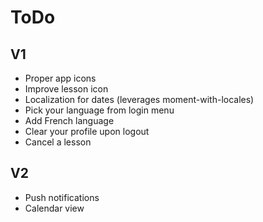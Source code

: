 ToDo
====

V1
--

- Proper app icons
- Improve lesson icon
- Localization for dates (leverages moment-with-locales)
- Pick your language from login menu
- Add French language
- Clear your profile upon logout
- Cancel a lesson

V2
--
- Push notifications
- Calendar view
